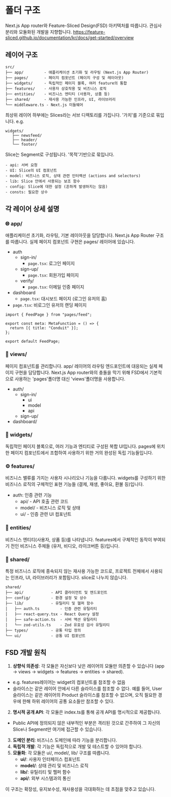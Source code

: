 # 폴더 구조

Next.js App router와 Feature-Sliced Design(FSD) 아키텍처를 따릅니다. 관심사 분리와 모듈화된 개발을 지향합니다.
https://feature-sliced.github.io/documentation/kr/docs/get-started/overview

## 레이어 구조

```
src/
├── app/         - 애플리케이션 초기화 및 라우팅 (Next.js App Router)
├── pages/       - 페이지 컴포넌트 (페이지 구성 및 레이아웃)
├── widgets/     - 독립적인 페이지 블록, 여러 feature의 통합
├── features/    - 사용자 상호작용 및 비즈니스 로직
├── entities/    - 비즈니스 엔티티 (사용자, 상품 등)
├── shared/      - 재사용 가능한 인프라, UI, 라이브러리
└── middleware.ts - Next.js 미들웨어
```

최상위 레이어 하부에는 Slices라는 서브 디렉토리를 가집니다. '가치'를 기준으로 묶입니다.
e.g.
```
widgets/
   ├── newsfeed/
   ├── header/
   └── footer/
```

Slice는 Segment로 구성됩니다. '목적'기반으로 묶입니다.
```
- api: 서버 요청
- UI: Slice의 UI 컴포넌트
- model: 비즈니스 로직, 상태 관련 인터랙션 (actions and selectors)
- lib: Slice 안에서 사용되는 보조 함수
- config: Slice에 대한 설정 (흔하게 발생하지는 않음)
- consts: 필요한 상수
```

## 각 레이어 상세 설명

### 🌐 app/

애플리케이션 초기화, 라우팅, 기본 레이아웃을 담당합니다. Next.js App Router 구조를 따릅니다. 실제 페이지 컴포넌트 구현은 pages/ 레이어에 있습니다.
- auth
  - sign-in/
    - `page.tsx`: 로그인 페이지
  - sign-up/
    - `page.tsx`: 회원가입 페이지
  - verify/
    - `page.tsx`: 이메일 인증 페이지
- dashboard
  - `page.tsx`: 대시보드 페이지 (로그인 유저의 홈)
- `page.tsx`: 비로그인 유저의 랜딩 페이지

```tsx
import { FeedPage } from "pages/feed";

export const meta: MetaFunction = () => {
  return [{ title: "Conduit" }];
};

export default FeedPage;
```

### 📄 views/

페이지 컴포넌트를 관리합니다. app/ 레이어의 라우팅 엔드포인트에 대응되는 실제 페이지 구현을 담당합니다.
Next.js App router와의 충돌을 막기 위해 FSD에서 기본적으로 사용하는 'pages'폴더명 대신 'views'폴더명을 사용합니다.
- auth/
  - sign-in/
    - ui
    - model
    - api
  - sign-up/
- dashboard/


### 🧩 widgets/

독립적인 페이지 블록으로, 여러 기능과 엔티티로 구성된 복합 UI입니다.
pages에 위치한 페이지 컴포넌트에서 조합하여 사용하기 위한 거의 완성된 독립 기능들입니다.

### ⚙️ features/

비즈니스 밸류를 가지는 사용자 시나리오나 기능을 다룹니다.
widgets를 구성하기 위한 비즈니스 로직의 구체적인 표현 기능들 (결제, 재생, 좋아요, 환불 등)입니다.

- auth: 인증 관련 기능
  - api/ - API 호출 관련 코드
  - model/ - 비즈니스 로직 및 상태
  - ui/ - 인증 관련 UI 컴포넌트

### 🧠 entities/

비즈니스 엔티티(사용자, 상품 등)를 나타냅니다. 
features에서 구체적인 동작이 부여되기 전인 비즈니스 주체들 (유저, 비디오, 라이크버튼 등)입니다.

### 🔄 shared/

특정 비즈니스 로직에 종속되지 않는 재사용 가능한 코드로, 프로젝트 전체에서 사용되는 인프라, UI, 라이브러리가 포함됩니다. slice로 나누지 않습니다.

```
shared/
├── api/            - API 클라이언트 및 엔드포인트
├── config/         - 환경 설정 및 상수
├── lib/            - 유틸리티 및 헬퍼 함수
│   ├── auth.ts         - 인증 관련 유틸리티
│   ├── react-query.tsx - React Query 설정
│   ├── safe-action.ts  - 서버 액션 유틸리티
│   └── zod-utils.ts    - Zod 유효성 검사 유틸리티
├── types/          - 공통 타입 정의
└── ui/             - 공통 UI 컴포넌트
```

## FSD 개발 원칙

1. **상향식 의존성**: 각 모듈은 자신보다 낮은 레이어의 모듈만 의존할 수 있습니다 (app → views → widgets → features → entities → shared).
  - e.g. features레이어는 widget의 컴포넌트를 참조할 수 없음
  - 슬라이스는 같은 레이어 안에서 다른 슬라이스를 참조할 수 없다. 예를 들어, User 슬라이스는 같은 레이어의 Product 슬라이스를 참조할 수 없으며, 오직 필요한 경우에 한해 하위 레이어의 공통 요소들만 참조할 수 있다. 
2. **명시적 공개 API**: 각 모듈은 index.ts를 통해 공개 API를 명시적으로 제공합니다.
  - Public API에 정의되지 않은 내부적인 부분은 격리된 것으로 간주하여 그 자신의 Slice나 Segment만 여기에 접근할 수 있습니다.
3. **도메인 분리**: 비즈니스 도메인에 따라 기능을 분리합니다.
4. **독립적 개발**: 각 기능은 독립적으로 개발 및 테스트할 수 있어야 합니다.
5. **모듈화**: 각 모듈은 ui/, model/, lib/ 구조를 따릅니다.
   - **ui/**: 사용자 인터페이스 컴포넌트
   - **model/**: 상태 관리 및 비즈니스 로직
   - **lib/**: 유틸리티 및 헬퍼 함수
   - **api/**: 외부 시스템과의 통신

이 구조는 확장성, 유지보수성, 재사용성을 극대화하는 데 초점을 맞추고 있습니다.

